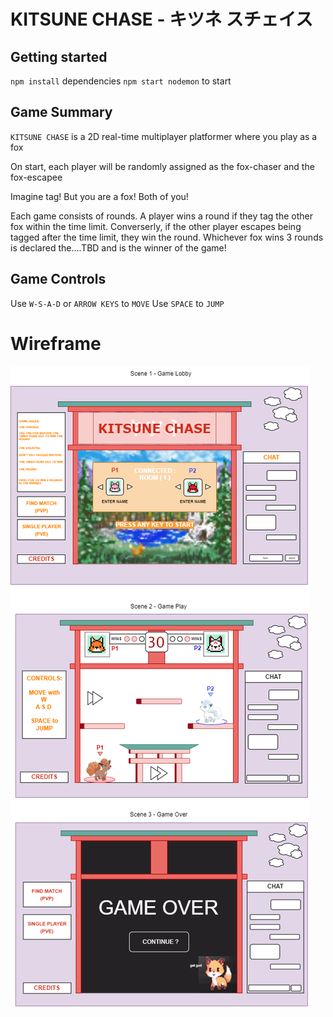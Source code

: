 # KITSUNE CHASE - キツネ スチェイス 
## Getting started
`npm install` dependencies
`npm start nodemon` to start

## Game Summary
`KITSUNE CHASE` is a 2D real-time multiplayer platformer where you play as a fox 

On start, each player will be randomly assigned as the fox-chaser and the fox-escapee

Imagine tag! But you are a fox! Both of you! 

Each game consists of rounds. A player wins a round if they tag the other fox within the time limit.
Converserly, if the other player escapes being tagged after the time limit, they win the round.
Whichever fox wins 3 rounds is declared the....TBD and is the winner of the game! 

## Game Controls

Use `W-S-A-D` or `ARROW KEYS` to `MOVE`
Use `SPACE` to `JUMP` 


# Wireframe 

![wireframe](https://github.com/jameshagans/Kitsune-Chase/blob/master/public/assets/kitsune-chase-wireframe.drawio.png?raw=true)
